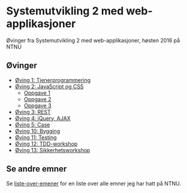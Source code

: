 # Systemutvikling 2 med web-applikasjoner
Øvinger fra Systemutvikling 2 med web-applikasjoner, høsten 2016 på NTNU


## Øvinger
- [Øving 1: Tjenerprogrammering](Øving%2001)
- [Øving 2: JavaScript og CSS](Øving%2002)
  - [Oppgave 1](Øving%2002/Oppgave%201)
  - [Oppgave 2](Øving%2002/Oppgave%202)
  - [Oppgave 3](Øving%2002/Oppgave%203)
- [Øving 3: REST](Øving%2003)
- [Øving 4: jQuery, AJAX](Øving%2004)
- [Øving 5: Case](Øving%2005)
- [Øving 10: Bygging](Øving%2010)
- [Øving 11: Testing](Øving%2011)
- [Øving 12: TDD-workshop](Øving%2012)
- [Øving 13: Sikkerhetsworkshop](Øving%2013)

## Se andre emner
Se [liste-over-emener](https://github.com/Knutakir/liste-over-emner) for en liste over alle emner jeg har hatt på NTNU.
